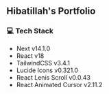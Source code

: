 ## Hibatillah's Portfolio

### 💻 Tech Stack
- Next v14.1.0
- React v18
- TailwindCSS v3.4.1
- Lucide Icons v0.321.0
- React Lenis Scroll v0.0.43
- React Animated Cursor v2.11.2
